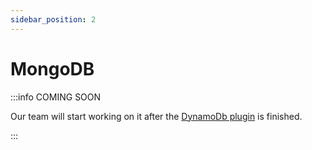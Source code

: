 ```yaml
---
sidebar_position: 2
---
```


# MongoDB

:::info COMING SOON

Our team will start working on it after the [DynamoDb plugin](./dynamodb/) is finished.

:::
